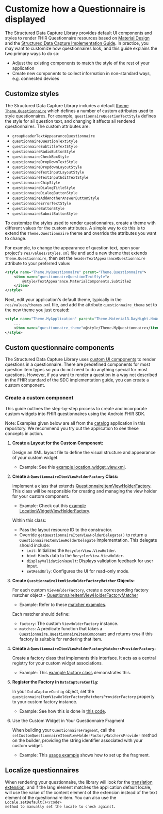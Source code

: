 # Customize how a Questionnaire is displayed

The Structured Data Capture Library provides default UI components and styles to
render FHIR Questionnaire resources based on
[Material Design](https://material.io/design) and the
[Structured Data Capture Implementation Guide](https://build.fhir.org/ig/HL7/sdc/).
In practice, you may want to customize how questionnaires look, and this guide
explains the two primary ways to do so:

* Adjust the existing components to match the style of the rest of your
    application
* Create new components to collect information in non-standard ways, e.g.
    connected devices

## Customize styles

The Structured Data Capture Library includes a default
[theme](https://developer.android.com/guide/topics/ui/look-and-feel/themes)
[`Theme.Questionnaire`](https://github.com/google/android-fhir/blob/master/datacapture/src/main/res/values/styles.xml#L36)
which defines a number of custom attributes used to style questionnaires. For
example, `questionnaireQuestionTextStyle` defines the style for all question
text, and changing it affects all rendered questionnaires. The custom attributes
are:

* `groupHeaderTextAppearanceQuestionnaire`
* `questionnaireQuestionTextStyle`
* `questionnaireSubtitleTextStyle`
* `questionnaireRadioButtonStyle`
* `questionnaireCheckBoxStyle`
* `questionnaireDropDownTextStyle`
* `questionnaireDropdownLayoutStyle`
* `questionnaireTextInputLayoutStyle`
* `questionnaireTextInputEditTextStyle`
* `questionnaireChipStyle`
* `questionnaireDialogTitleStyle`
* `questionnaireDialogButtonStyle`
* `questionnaireAddAnotherAnswerButtonStyle`
* `questionnaireErrorTextStyle`
* `questionnaireButtonStyle`
* `questionnaireSubmitButtonStyle`

To customize the styles used to render questionnaires, create a theme with
different values for the custom attributes. A simple way to do this is to extend
the `Theme.Questionnaire` theme and override the attributes you want to change.

For example, to change the appearance of question text, open your project's
`res/values/styles.xml` file and add a new theme that extends
`Theme.Questionnaire`, then set the `headerTextAppearanceQuestionnaire`
attribute to your preferred value:

```xml
<style name="Theme.MyQuestionnaire" parent="Theme.Questionnaire">
    <item name="questionnaireQuestionTextStyle">
        @style/TextAppearance.MaterialComponents.Subtitle2
    </item>
</style>
```

Next, edit your application's default theme, typically in the
`res/values/themes.xml` file, and add the attribute `questionnaire_theme` set to
the new theme you just created:

```xml
<style name="Theme.MyApplication" parent="Theme.Material3.DayNight.NoActionBar">
    ...
    <item name="questionnaire_theme">@style/Theme.MyQuestionnaire</item>
</style>
```

## Custom questionnaire components

The Structured Data Capture Library uses
[custom UI components](https://github.com/google/android-fhir/tree/master/datacapture/src/main/java/com/google/android/fhir/datacapture/views)
to render questions in a questionnaire. There are predefined components for most
question item types so you do not need to do anything special for most
questions. However, if you want to render a question in a way not described in
the FHIR standard of the SDC implementation guide, you can create a custom
component.

### Create a custom component

This guide outlines the step-by-step process to create and incorporate custom widgets into FHIR questionnaires using the Android FHIR SDK.

Note: Examples given below are all from the [catalog](https://github.com/google/android-fhir/tree/master/catalog) application in this repository. We recommend you try out the application to see these concepts in action.

1. **Create a Layout for the Custom Component:**

   Design an XML layout file to define the visual structure and appearance of your custom widget.

    * Example: See this [example location_widget_view.xml](https://github.com/google/android-fhir/blob/master/contrib/locationwidget/src/main/res/layout/location_widget_view.xml).

2. **Create a `QuestionnaireItemViewHolderFactory` Class:**

   Implement a class that extends [QuestionnaireItemViewHolderFactory](https://github.com/google/android-fhir/blob/master/datacapture/src/main/java/com/google/android/fhir/datacapture/views/factories/QuestionnaireItemViewHolderFactory.kt#L35). This class will be responsible for creating and managing the view holder for your custom component.

    * Example: Check out this [example LocationWidgetViewHolderFactory](https://github.com/google/android-fhir/blob/master/contrib/locationwidget/src/main/java/com/google/android/fhir/datacapture/contrib/views/locationwidget/LocationWidgetViewHolderFactory.kt#L29).

   Within this class:

    * Pass the layout resource ID to the constructor.
    * Override `getQuestionnaireItemViewHolderDelegate()` to return a `QuestionnaireItemViewHolderDelegate` implementation. This delegate should include:
        * `init`:  Initializes the `RecyclerView.ViewHolder`.
        * `bind`: Binds data to the `RecyclerView.ViewHolder`.
        * `displayValidationResult`: Displays validation feedback for user input.
        * `setReadOnly`: Configures the UI for read-only mode.

3. **Create `QuestionnaireItemViewHolderFactoryMatcher` Objects:**

   For each custom `ViewHolderFactory`, create a corresponding factory matcher object - [QuestionnaireItemViewHolderFactoryMatcher](https://github.com/google/android-fhir/blob/master/datacapture/src/main/java/com/google/android/fhir/datacapture/QuestionnaireFragment.kt#L538)

    * Example: Refer to these [matcher examples](https://github.com/google/android-fhir/blob/master/catalog/src/main/java/com/google/android/fhir/catalog/ContribQuestionnaireItemViewHolderFactoryMatchersProviderFactory.kt#L38C15-L45C16).

   Each matcher should define:

    * `factory`: The custom `ViewHolderFactory` instance.
    * `matches`: A predicate function that takes a [`Questionnaire.QuestionnaireItemComponent`](https://hapifhir.io/hapi-fhir/apidocs/hapi-fhir-structures-r4/org/hl7/fhir/r4/model/Questionnaire.QuestionnaireItemComponent.html) and returns `true` if this factory is suitable for rendering that item.

4. **Create a `QuestionnaireItemViewHolderFactoryMatchersProviderFactory`:**

   Create a factory class that implements this interface. It acts as a central registry for your custom widget associations.

    * Example: This [example factory class](https://github.com/google/android-fhir/blob/master/catalog/src/main/java/com/google/android/fhir/catalog/ContribQuestionnaireItemViewHolderFactoryMatchersProviderFactory.kt) demonstrates this.

5. **Register the Factory in `DataCaptureConfig`:**

   In your `DataCaptureConfig` object, set the `questionnaireItemViewHolderFactoryMatchersProviderFactory` property to your custom factory instance.

    * Example: See how this is done in [this code](https://github.com/google/android-fhir/blob/master/catalog/src/main/java/com/google/android/fhir/catalog/CatalogApplication.kt#L42C5-L47C8).

6. Use the Custom Widget in Your Questionnaire Fragment

   When building your `QuestionnaireFragment`, call the `setCustomQuestionnaireItemViewHolderFactoryMatchersProvider` method on the builder, providing the string identifier associated with your custom widget.

    * Example: This [usage example](https://github.com/google/android-fhir/blob/master/catalog/src/main/java/com/google/android/fhir/catalog/DemoQuestionnaireFragment.kt#L142C13-L150C23) shows how to set up the fragment.


## Localize questionnaires

When rendering your questionnaire, the library will look for the
[translation extension](https://www.hl7.org/fhir/R4/languages.html##ext), and if
the lang element matches the application default locale, will use the value of
the content element of the extension instead of the text element of the
questionnaire item. You can also use the
<code>[Locale.setDefault()](https://developer.android.com/reference/java/util/Locale#setDefault\(java.util.Locale\))</code>
method to manually set the locale to check against.
